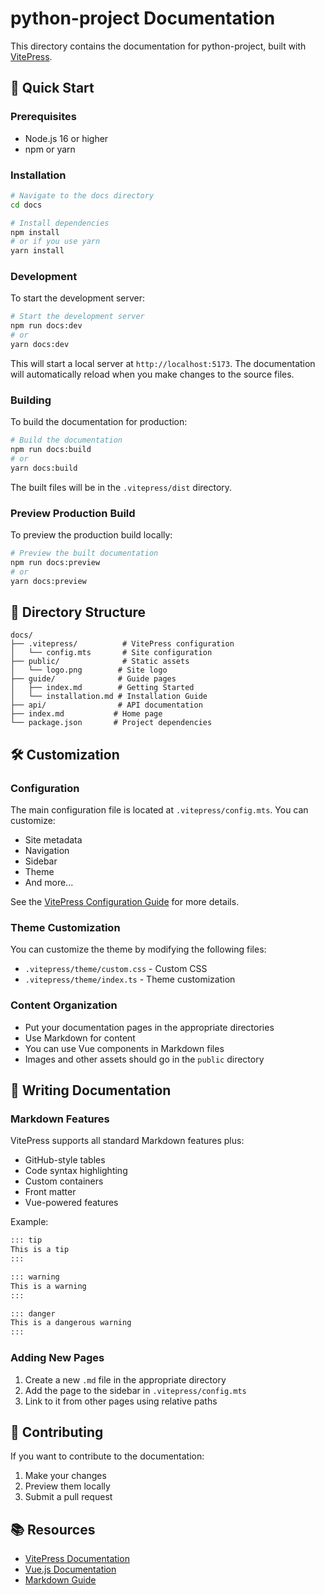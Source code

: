 # python-project Documentation

This directory contains the documentation for python-project, built with [VitePress](https://vitepress.dev/).

## 🚀 Quick Start

### Prerequisites

- Node.js 16 or higher
- npm or yarn

### Installation

```bash
# Navigate to the docs directory
cd docs

# Install dependencies
npm install
# or if you use yarn
yarn install
```

### Development

To start the development server:

```bash
# Start the development server
npm run docs:dev
# or
yarn docs:dev
```

This will start a local server at `http://localhost:5173`. The documentation will automatically reload when you make changes to the source files.

### Building

To build the documentation for production:

```bash
# Build the documentation
npm run docs:build
# or
yarn docs:build
```

The built files will be in the `.vitepress/dist` directory.

### Preview Production Build

To preview the production build locally:

```bash
# Preview the built documentation
npm run docs:preview
# or
yarn docs:preview
```

## 📁 Directory Structure

```
docs/
├── .vitepress/          # VitePress configuration
│   └── config.mts       # Site configuration
├── public/              # Static assets
│   └── logo.png        # Site logo
├── guide/              # Guide pages
│   ├── index.md        # Getting Started
│   └── installation.md # Installation Guide
├── api/                # API documentation
├── index.md           # Home page
└── package.json       # Project dependencies
```

## 🛠️ Customization

### Configuration

The main configuration file is located at `.vitepress/config.mts`. You can customize:

- Site metadata
- Navigation
- Sidebar
- Theme
- And more...

See the [VitePress Configuration Guide](https://vitepress.dev/reference/site-config) for more details.

### Theme Customization

You can customize the theme by modifying the following files:

- `.vitepress/theme/custom.css` - Custom CSS
- `.vitepress/theme/index.ts` - Theme customization

### Content Organization

- Put your documentation pages in the appropriate directories
- Use Markdown for content
- You can use Vue components in Markdown files
- Images and other assets should go in the `public` directory

## 📝 Writing Documentation

### Markdown Features

VitePress supports all standard Markdown features plus:

- GitHub-style tables
- Code syntax highlighting
- Custom containers
- Front matter
- Vue-powered features

Example:

```md
::: tip
This is a tip
:::

::: warning
This is a warning
:::

::: danger
This is a dangerous warning
:::
```

### Adding New Pages

1. Create a new `.md` file in the appropriate directory
2. Add the page to the sidebar in `.vitepress/config.mts`
3. Link to it from other pages using relative paths

## 🤝 Contributing

If you want to contribute to the documentation:

1. Make your changes
2. Preview them locally
3. Submit a pull request

## 📚 Resources

- [VitePress Documentation](https://vitepress.dev/)
- [Vue.js Documentation](https://vuejs.org/)
- [Markdown Guide](https://www.markdownguide.org/)
